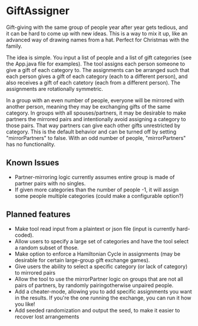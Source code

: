 # GiftAssigner
Gift-giving with the same group of people year after year gets tedious, and it can be hard to come up with new ideas. This is a way to mix it up, like an advanced way of drawing names from a hat. Perfect for Christmas with the family.

The idea is simple. You input a list of people and a list of gift categories (see the App.java file for examples). The tool assigns each person someone to give a gift of each category to. The assignments can be arranged such that each person gives a gift of each category (each to a different person), and also receives a gift of each catetory (each from a different person). The assignments are rotationally symmetric.

In a group with an even number of people, everyone will be mirrored with another person, meaning they may be exchanging gifts of the same category. In groups with all spouses/partners, it may be desirable to make partners the mirrored pairs and intentionally avoid assigning a category to those pairs. That way partners can give each other gifts unrestricted by category. This is the default behavior and can be turned off by setting "mirrorPartners" to false. With an odd number of people, "mirrorPartners" has no functionality.


## Known Issues
* Partner-mirroring logic currently assumes entire group is made of partner pairs with no singles.
* If given more categories than the number of people -1, it will assign some people multiple categories (could make a configurable option?)


## Planned features
* Make tool read input from a plaintext or json file (input is currently hard-coded).
* Allow users to specify a large set of categories and have the tool select a random subset of those.
* Make option to enforce a Hamiltonian Cycle in assignments (may be desirable for certain large-group gift exchange games).
* Give users the ability to select a specific category (or lack of category) to mirrored pairs
* Allow the tool to use the mirrorPartner logic on groups that are not all pairs of partners, by randomly pairingotherwise unpaired people.
* Add a cheater-mode, allowing you to add specific assignments you want in the results. If you're the one running the exchange, you can run it how you like!
* Add seeded randomization and output the seed, to make it easier to recover lost arrangements
